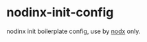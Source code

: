 nodinx-init-config
=======

nodinx init boilerplate config, use by [nodx](http://tnpm.oa.com/package/nodinx-cli) only.
